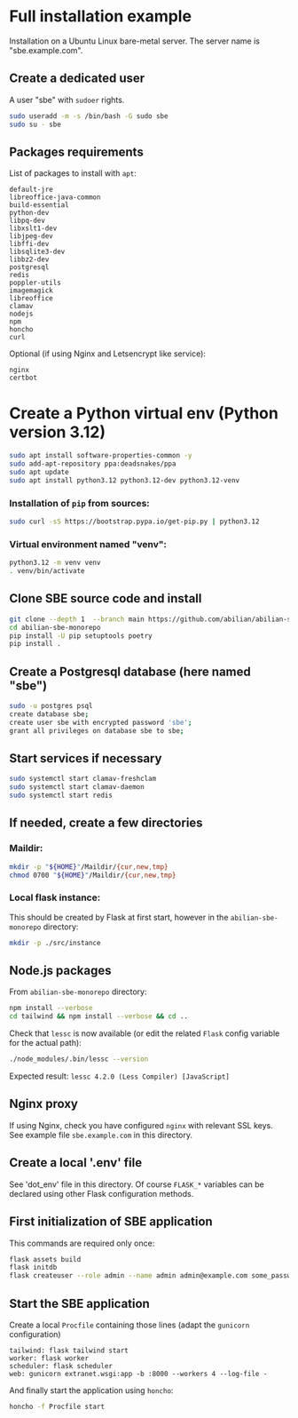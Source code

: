 # Full installation example

Installation on a Ubuntu Linux bare-metal server. The server name is "sbe.example.com".

## Create a dedicated user

A user "sbe" with `sudoer` rights.

```bash
sudo useradd -m -s /bin/bash -G sudo sbe
sudo su - sbe
```

## Packages requirements

List of packages to install with `apt`:

    default-jre
    libreoffice-java-common
    build-essential
    python-dev
    libpq-dev
    libxslt1-dev
    libjpeg-dev
    libffi-dev
    libsqlite3-dev
    libbz2-dev
    postgresql
    redis
    poppler-utils
    imagemagick
    libreoffice
    clamav
    nodejs
    npm
    honcho
    curl

Optional (if using Nginx and Letsencrypt like service):

    nginx
    certbot


# Create a Python virtual env (Python version 3.12)

```bash
sudo apt install software-properties-common -y
sudo add-apt-repository ppa:deadsnakes/ppa
sudo apt update
sudo apt install python3.12 python3.12-dev python3.12-venv
```


### Installation of `pip` from sources:

```bash
sudo curl -sS https://bootstrap.pypa.io/get-pip.py | python3.12
```

### Virtual environment named "venv":

```bash
python3.12 -m venv venv
. venv/bin/activate
```

## Clone SBE source code and install

```bash
git clone --depth 1  --branch main https://github.com/abilian/abilian-sbe-monorepo.git
cd abilian-sbe-monorepo
pip install -U pip setuptools poetry
pip install .
```

## Create a Postgresql database (here named "sbe")

```bash
sudo -u postgres psql
create database sbe;
create user sbe with encrypted password 'sbe';
grant all privileges on database sbe to sbe;
```

## Start services if necessary
```bash
sudo systemctl start clamav-freshclam
sudo systemctl start clamav-daemon
sudo systemctl start redis
```

## If needed, create a few directories

### Maildir:

```bash
mkdir -p "${HOME}"/Maildir/{cur,new,tmp}
chmod 0700 "${HOME}"/Maildir/{cur,new,tmp}
```

### Local flask instance:

This should be created by Flask at first start, however in the `abilian-sbe-monorepo` directory:

```bash
mkdir -p ./src/instance
```

## Node.js packages

From `abilian-sbe-monorepo` directory:

```bash
npm install --verbose
cd tailwind && npm install --verbose && cd ..
```

Check that `lessc` is now available (or edit the related `Flask` config variable for the actual path):

```bash
./node_modules/.bin/lessc --version
```
Expected result: `lessc 4.2.0 (Less Compiler) [JavaScript]`

## Nginx proxy

If using Nginx, check you have configured `nginx` with relevant SSL keys. See example file `sbe.example.com` in this directory.


## Create a local '.env' file

See 'dot_env' file in this directory. Of course `FLASK_*` variables can be declared using other Flask configuration methods.

## First initialization of SBE application

This commands are required only once:

```bash
flask assets build
flask initdb
flask createuser --role admin --name admin admin@example.com some_password
```

## Start the SBE application

Create a local `Procfile` containing those lines (adapt the `gunicorn` configuration)

```
tailwind: flask tailwind start
worker: flask worker
scheduler: flask scheduler
web: gunicorn extranet.wsgi:app -b :8000 --workers 4 --log-file -
```

And finally start the application using `honcho`:

```bash
honcho -f Procfile start
```
